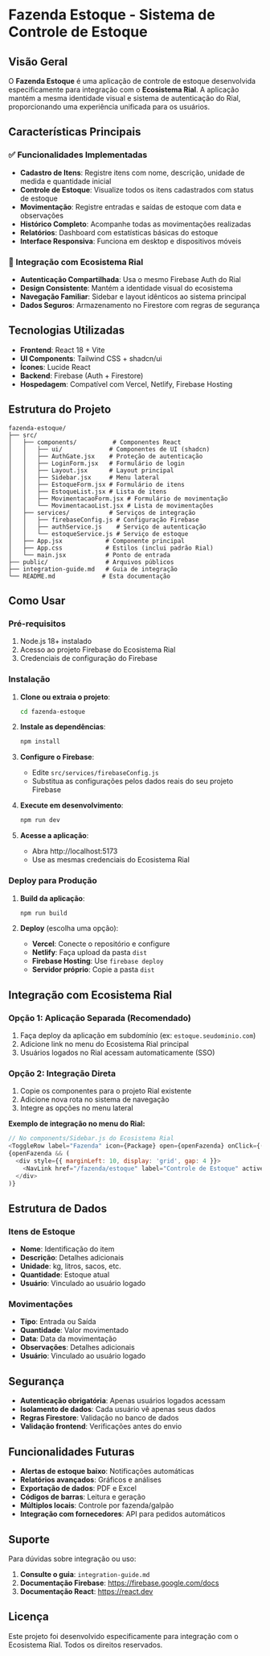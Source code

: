 # Fazenda Estoque - Sistema de Controle de Estoque

## Visão Geral

O **Fazenda Estoque** é uma aplicação de controle de estoque desenvolvida especificamente para integração com o **Ecosistema Rial**. A aplicação mantém a mesma identidade visual e sistema de autenticação do Rial, proporcionando uma experiência unificada para os usuários.

## Características Principais

### ✅ Funcionalidades Implementadas

- **Cadastro de Itens**: Registre itens com nome, descrição, unidade de medida e quantidade inicial
- **Controle de Estoque**: Visualize todos os itens cadastrados com status de estoque
- **Movimentação**: Registre entradas e saídas de estoque com data e observações
- **Histórico Completo**: Acompanhe todas as movimentações realizadas
- **Relatórios**: Dashboard com estatísticas básicas do estoque
- **Interface Responsiva**: Funciona em desktop e dispositivos móveis

### 🔗 Integração com Ecosistema Rial

- **Autenticação Compartilhada**: Usa o mesmo Firebase Auth do Rial
- **Design Consistente**: Mantém a identidade visual do ecosistema
- **Navegação Familiar**: Sidebar e layout idênticos ao sistema principal
- **Dados Seguros**: Armazenamento no Firestore com regras de segurança

## Tecnologias Utilizadas

- **Frontend**: React 18 + Vite
- **UI Components**: Tailwind CSS + shadcn/ui
- **Ícones**: Lucide React
- **Backend**: Firebase (Auth + Firestore)
- **Hospedagem**: Compatível com Vercel, Netlify, Firebase Hosting

## Estrutura do Projeto

```
fazenda-estoque/
├── src/
│   ├── components/          # Componentes React
│   │   ├── ui/             # Componentes de UI (shadcn)
│   │   ├── AuthGate.jsx    # Proteção de autenticação
│   │   ├── LoginForm.jsx   # Formulário de login
│   │   ├── Layout.jsx      # Layout principal
│   │   ├── Sidebar.jsx     # Menu lateral
│   │   ├── EstoqueForm.jsx # Formulário de itens
│   │   ├── EstoqueList.jsx # Lista de itens
│   │   ├── MovimentacaoForm.jsx # Formulário de movimentação
│   │   └── MovimentacaoList.jsx # Lista de movimentações
│   ├── services/           # Serviços de integração
│   │   ├── firebaseConfig.js # Configuração Firebase
│   │   ├── authService.js    # Serviço de autenticação
│   │   └── estoqueService.js # Serviço de estoque
│   ├── App.jsx            # Componente principal
│   ├── App.css            # Estilos (inclui padrão Rial)
│   └── main.jsx           # Ponto de entrada
├── public/                # Arquivos públicos
├── integration-guide.md   # Guia de integração
└── README.md             # Esta documentação
```

## Como Usar

### Pré-requisitos

1. Node.js 18+ instalado
2. Acesso ao projeto Firebase do Ecosistema Rial
3. Credenciais de configuração do Firebase

### Instalação

1. **Clone ou extraia o projeto**:
   ```bash
   cd fazenda-estoque
   ```

2. **Instale as dependências**:
   ```bash
   npm install
   ```

3. **Configure o Firebase**:
   - Edite `src/services/firebaseConfig.js`
   - Substitua as configurações pelos dados reais do seu projeto Firebase

4. **Execute em desenvolvimento**:
   ```bash
   npm run dev
   ```

5. **Acesse a aplicação**:
   - Abra http://localhost:5173
   - Use as mesmas credenciais do Ecosistema Rial

### Deploy para Produção

1. **Build da aplicação**:
   ```bash
   npm run build
   ```

2. **Deploy** (escolha uma opção):
   - **Vercel**: Conecte o repositório e configure
   - **Netlify**: Faça upload da pasta `dist`
   - **Firebase Hosting**: Use `firebase deploy`
   - **Servidor próprio**: Copie a pasta `dist`

## Integração com Ecosistema Rial

### Opção 1: Aplicação Separada (Recomendado)

1. Faça deploy da aplicação em subdomínio (ex: `estoque.seudominio.com`)
2. Adicione link no menu do Ecosistema Rial principal
3. Usuários logados no Rial acessam automaticamente (SSO)

### Opção 2: Integração Direta

1. Copie os componentes para o projeto Rial existente
2. Adicione nova rota no sistema de navegação
3. Integre as opções no menu lateral

**Exemplo de integração no menu do Rial:**

```javascript
// No components/Sidebar.js do Ecosistema Rial
<ToggleRow label="Fazenda" icon={Package} open={openFazenda} onClick={() => setOpenFazenda(!openFazenda)} />
{openFazenda && (
  <div style={{ marginLeft: 10, display: 'grid', gap: 4 }}>
    <NavLink href="/fazenda/estoque" label="Controle de Estoque" active={pathname === '/fazenda/estoque'} />
  </div>
)}
```

## Estrutura de Dados

### Itens de Estoque
- **Nome**: Identificação do item
- **Descrição**: Detalhes adicionais
- **Unidade**: kg, litros, sacos, etc.
- **Quantidade**: Estoque atual
- **Usuário**: Vinculado ao usuário logado

### Movimentações
- **Tipo**: Entrada ou Saída
- **Quantidade**: Valor movimentado
- **Data**: Data da movimentação
- **Observações**: Detalhes adicionais
- **Usuário**: Vinculado ao usuário logado

## Segurança

- **Autenticação obrigatória**: Apenas usuários logados acessam
- **Isolamento de dados**: Cada usuário vê apenas seus dados
- **Regras Firestore**: Validação no banco de dados
- **Validação frontend**: Verificações antes do envio

## Funcionalidades Futuras

- **Alertas de estoque baixo**: Notificações automáticas
- **Relatórios avançados**: Gráficos e análises
- **Exportação de dados**: PDF e Excel
- **Códigos de barras**: Leitura e geração
- **Múltiplos locais**: Controle por fazenda/galpão
- **Integração com fornecedores**: API para pedidos automáticos

## Suporte

Para dúvidas sobre integração ou uso:

1. **Consulte o guia**: `integration-guide.md`
2. **Documentação Firebase**: https://firebase.google.com/docs
3. **Documentação React**: https://react.dev

## Licença

Este projeto foi desenvolvido especificamente para integração com o Ecosistema Rial. Todos os direitos reservados.

